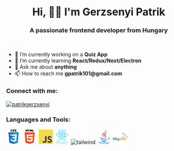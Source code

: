 <h1 align="center">Hi, 🙋🏻 I'm Gerzsenyi Patrik</h1>
<h3 align="center">A passionate frontend developer from Hungary</h3>
<br>
<ul>
  <li>🔭 I’m currently working on a <strong>Quiz App</strong></li>
  <li>🌱 I’m currently learning <strong>React/Redux/Next/Electron</strong></li>
  <li>💬 Ask me about <strong>anything</strong></li>
  <li>📫 How to reach me <strong>gpatrik101@gmail.com</strong></li>
</ul>
<h3 align="left">Connect with me:</h3>
<p align="left">
<a href="https://linkedin.com/in/patrikgerzsenyi" target="blank"><img align="center" src="https://raw.githubusercontent.com/rahuldkjain/github-profile-readme-generator/master/src/images/icons/Social/linked-in-alt.svg" alt="patrikgerzsenyi" height="30" width="40" /></a>
</p>
<h3 align="left">Languages and Tools:</h3>
<p align="left">
  <img src="https://raw.githubusercontent.com/devicons/devicon/master/icons/css3/css3-original-wordmark.svg" alt="css3" width="40" height="40"/> 
  <img src="https://raw.githubusercontent.com/devicons/devicon/master/icons/html5/html5-original-wordmark.svg" alt="html5" width="40" height="40"/> 
  <img src="https://raw.githubusercontent.com/devicons/devicon/master/icons/javascript/javascript-original.svg" alt="javascript" width="40" height="40"/>
  <img src="https://raw.githubusercontent.com/devicons/devicon/master/icons/react/react-original-wordmark.svg" alt="react" width="40" height="40"/> 
  <img src="https://www.vectorlogo.zone/logos/tailwindcss/tailwindcss-icon.svg" alt="tailwind" width="40" height="40"/> 
  <img src="https://raw.githubusercontent.com/devicons/devicon/master/icons/java/java-original.svg" alt="java" width="40" height="40"/> 
  <img src="https://raw.githubusercontent.com/devicons/devicon/master/icons/mysql/mysql-original-wordmark.svg" alt="mysql" width="40" height="40"/>
</p>

